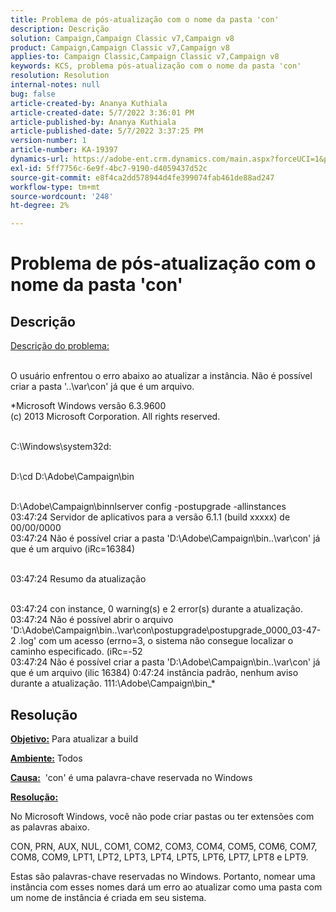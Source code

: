```yaml
---
title: Problema de pós-atualização com o nome da pasta 'con'
description: Descrição
solution: Campaign,Campaign Classic v7,Campaign v8
product: Campaign,Campaign Classic v7,Campaign v8
applies-to: Campaign Classic,Campaign Classic v7,Campaign v8
keywords: KCS, problema pós-atualização com o nome da pasta 'con'
resolution: Resolution
internal-notes: null
bug: false
article-created-by: Ananya Kuthiala
article-created-date: 5/7/2022 3:36:01 PM
article-published-by: Ananya Kuthiala
article-published-date: 5/7/2022 3:37:25 PM
version-number: 1
article-number: KA-19397
dynamics-url: https://adobe-ent.crm.dynamics.com/main.aspx?forceUCI=1&pagetype=entityrecord&etn=knowledgearticle&id=71a05960-1bce-ec11-a7b5-0022480a8e40
exl-id: 5ff7756c-6e9f-4bc7-9190-d4059437d52c
source-git-commit: e8f4ca2dd578944d4fe399074fab461de88ad247
workflow-type: tm+mt
source-wordcount: '248'
ht-degree: 2%

---
```


# Problema de pós-atualização com o nome da pasta &#39;con&#39;

## Descrição

<u>Descrição do problema:</u>

<br>O usuário enfrentou o erro abaixo ao atualizar a instância. Não é possível criar a pasta &#39;..\var\con&#39; já que é um arquivo.

*Microsoft Windows versão 6.3.9600
<br>(c) 2013 Microsoft Corporation. All rights reserved. 

<br>C:\Windows\system32d: 

<br>D:\cd D:\Adobe\Campaign\bin 

<br>D:\Adobe\Campaign\binnlserver config -postupgrade -allinstances
<br>03:47:24 Servidor de aplicativos para a versão 6.1.1 (build xxxxx) de 00/00/0000
<br>03:47:24 Não é possível criar a pasta &#39;D:\Adobe\Campaign\bin\..\var\con&#39; já que é um arquivo (iRc=16384) 

<br>03:47:24 Resumo da atualização

<br>03:47:24 con instance, 0 warning(s) e 2 error(s) durante a atualização.
<br>03:47:24 Não é possível abrir o arquivo &#39;D:\Adobe\Campaign\bin\..\var\con\postupgrade\postupgrade_0000_03-47-2 .log&#39; com um acesso (errno=3, o sistema não consegue localizar o caminho especificado. (iRc=-52
<br>03:47:24 Não é possível criar a pasta &#39;D:\Adobe\Campaign\bin\..\var\con&#39; já que é um arquivo (ilic 16384) 0:47:24 instância padrão, nenhum aviso durante a atualização. 111:\Adobe\Campaign\bin_*

## Resolução


<b><u>Objetivo:</u></b> Para atualizar a build

<b><u>Ambiente:</u></b> Todos

<b><u>Causa:</u></b>  &#39;con&#39; é uma palavra-chave reservada no Windows

<b><u>Resolução:</u></b>

No Microsoft Windows, você não pode criar pastas ou ter extensões com as palavras abaixo.

CON, PRN, AUX, NUL, COM1, COM2, COM3, COM4, COM5, COM6, COM7, COM8, COM9, LPT1, LPT2, LPT3, LPT4, LPT5, LPT6, LPT7, LPT8 e LPT9.

Estas são palavras-chave reservadas no Windows. Portanto, nomear uma instância com esses nomes dará um erro ao atualizar como uma pasta com um nome de instância é criada em seu sistema.
